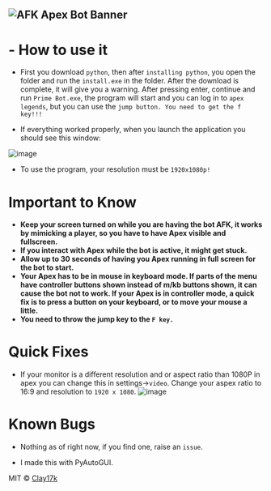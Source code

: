 ![AFK Apex Bot Banner](https://i.hizliresim.com/9islplw.png)
-

# - How to use it
- First you download `python`, then after `installing python`, you open the folder and run the `install.exe` in the folder. After the download is complete, it will give you a warning. After pressing enter, continue and run `Prime Bot.exe`, the program will start and you can log in to `apex legends`, but you can use the `jump button. You need to get the f key!!!`

- If everything worked properly, when you launch the application you should see this window:

![image](https://i.hizliresim.com/j1qtk2w.png)

- To use the program, your resolution must be `1920x1080p!`

# Important to Know
- **Keep your screen turned on while you are having the bot AFK, it works by mimicking a player, so you have to have Apex visible and fullscreen.**
- **If you interact with Apex while the bot is active, it might get stuck.**
- **Allow up to 30 seconds of having you Apex running in full screen for the bot to start.**
- **Your Apex has to be in mouse in keyboard mode. If parts of the menu have controller buttons shown instead of m/kb buttons shown, it can cause the bot not to work. If your Apex is in controller mode, a quick fix is to press a button on your keyboard, or to move your mouse a little.**
- **You need to throw the jump key to the `F key.`**

# Quick Fixes
- If your monitor is a different resolution and or aspect ratio than 1080P in apex you can change this in settings->`video`. Change your aspex ratio to 16:9 and resolution to `1920 x 1080`.
![image](https://user-images.githubusercontent.com/85963782/156895505-65d3171f-b8aa-4e27-b13c-f7fa1dd82245.png)

# Known Bugs
- Nothing as of right now, if you find one, raise an `issue`.

- I made this with PyAutoGUI.

MIT © [Clay17k](https://github.com/clay17k)
